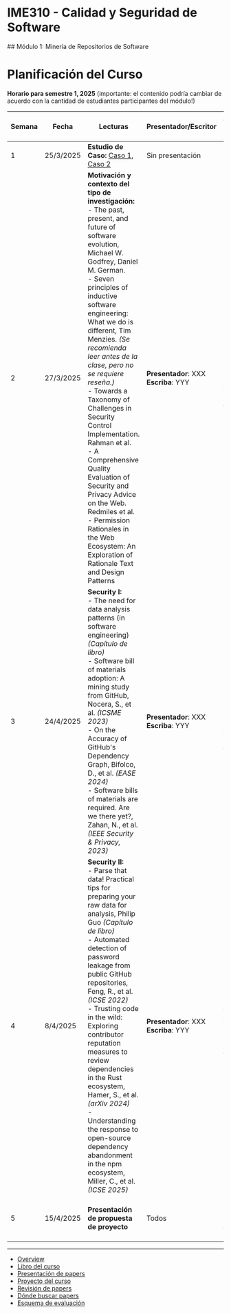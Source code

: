 # IME310 - Calidad y Seguridad de Software
## Módulo 1: Minería de Repositorios de Software

# Planificación del Curso

**Horario para semestre 1, 2025** (importante: el contenido podría cambiar de acuerdo con la cantidad de estudiantes participantes del módulo!)  

 
| Semana | Fecha     | Lecturas | Presentador/Escritor | Asignaciones de revisión de papers |
|--------|----------|----------|----------------------|------------------------------------|
| 1      | 25/3/2025 | **Estudio de Caso:** [Caso 1](https://github.com/reviewdog/reviewdog/issues/2079),  [Caso 2](https://thehackernews.com/2025/03/cisa-warns-of-active-exploitation-in.html) | Sin presentación | No hay reporte que presentar |
| 2      | 27/3/2025 | **Motivación y contexto del tipo de investigación:**<br>- The past, present, and future of software evolution, Michael W. Godfrey, Daniel M. German.<br>- Seven principles of inductive software engineering: What we do is different, Tim Menzies. *(Se recomienda leer antes de la clase, pero no se requiere reseña.)* <br>- Towards a Taxonomy of Challenges in Security Control Implementation. Rahman et al. <br>- A Comprehensive Quality Evaluation of Security and Privacy Advice on the Web. Redmiles et al. <br>- Permission Rationales in the Web Ecosystem: An Exploration of Rationale Text and Design Patterns | **Presentador**: XXX <br>**Escriba**: YYY | Se requiere una reseña corta para cada artículo. Enviar antes de las 8:00 PM del día anterior a la clase. |
| 3      | 24/4/2025 | **Security I:**<br>- The need for data analysis patterns (in software engineering) *(Capítulo de libro)*<br>- Software bill of materials adoption: A mining study from GitHub, Nocera, S., et al. *(ICSME 2023)*<br>- On the Accuracy of GitHub's Dependency Graph, Bifolco, D., et al. *(EASE 2024)*<br>- Software bills of materials are required. Are we there yet?, Zahan, N., et al. *(IEEE Security & Privacy, 2023)* | **Presentador**: XXX <br>**Escriba**: YYY | Se requiere una reseña corta para cada artículo. Enviar antes de las 8:00 PM del día anterior a la clase.  |
| 4      | 8/4/2025 | **Security II:**<br>- Parse that data! Practical tips for preparing your raw data for analysis, Philip Guo *(Capítulo de libro)*<br>- Automated detection of password leakage from public GitHub repositories, Feng, R., et al. *(ICSE 2022)*<br>- Trusting code in the wild: Exploring contributor reputation measures to review dependencies in the Rust ecosystem, Hamer, S., et al. *(arXiv 2024)*<br>- Understanding the response to open-source dependency abandonment in the npm ecosystem, Miller, C., et al. *(ICSE 2025)* | **Presentador**: XXX<br>**Escriba**: YYY | Se requiere una reseña corta para cada artículo. Enviar antes de las 8:00 PM del día anterior a la clase. |
| 5      | 15/4/2025 | **Presentación de propuesta de proyecto** | Todos | Enviar documento de propuesta antes de las 8:00 PM. |

 
---
- [Overview](organizacion/overview.md)
- [Libro del curso](organizacion/libro_del_curso.md)
- [Presentación de papers](organizacion/presentacion_de_papers.md)
- [Proyecto del curso](organizacion/proyecto_del_curso.md)
- [Revisión de papers](organizacion/revision_de_papers.md)
- [Dónde buscar papers](organizacion/donde_buscar_papers.md)
- [Esquema de evaluación](organizacion/esquema_de_evaluacion.md)

